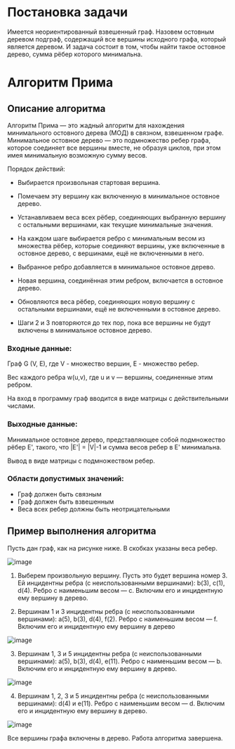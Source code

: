 # Постановка задачи
Имеется неориентированный взвешенный граф. Назовем остовным деревом подграф, содержащий все вершины исходного графа, который является деревом. И задача состоит в том, чтобы найти такое остовное дерево, сумма рёбер которого минимальна.
# Алгоритм Прима
## Описание алгоритма
Алгоритм Прима — это жадный алгоритм для нахождения минимального остовного дерева (МОД) в связном, взвешенном графе. Минимальное остовное дерево — это подмножество ребер графа, которое соединяет все вершины вместе, не образуя циклов, при этом имея минимальную возможную сумму весов.

Порядок действий:

- Выбирается произвольная стартовая вершина.
- Помечаем эту вершину как включенную в минимальное остовное дерево.
- Устанавливаем веса всех рёбер, соединяющих выбранную вершину с остальными вершинами, как текущие минимальные значения.

- На каждом шаге выбирается ребро с минимальным весом из множества рёбер, которые соединяют вершины, уже включенные в остовное дерево, с вершинами, ещё не включенными в него.

- Выбранное ребро добавляется в минимальное остовное дерево.
- Новая вершина, соединённая этим ребром, включается в остовное дерево.
- Обновляются веса рёбер, соединяющих новую вершину с остальными вершинами, ещё не включенными в остовное дерево.

- Шаги 2 и 3 повторяются до тех пор, пока все вершины не будут включены в минимальное остовное дерево.

### Входные данные:
Граф G (V, E), где V - множество вершин, E - множество ребер.

Вес каждого ребра  w(u,v), где u и v — вершины, соединенные этим ребром.

На вход в программу граф вводится в виде матрицы с действительными числами.

### Выходные данные:
Минимальное остовное дерево, представляющее собой подмножество рёбер E', такого, что |E'| = |V|-1 и сумма весов ребер в E' минимальна.

Вывод в виде матрицы с подмножеством ребер.
### Области допустимых значений:
- Граф должен быть связным
- Граф должен быть взвешенным
- Веса всех ребер должны быть неотрицательными
## Пример выполнения алгоритма

Пусть дан граф, как на рисунке ниже. В скобках указаны веса ребер.

![image](https://github.com/HSE-algo-23-crow/programming_tasks/assets/113132061/64db7409-e19c-4f14-a5b9-8503d270595d)


1. Выберем произвольную вершину. Пусть это будет вершина номер 3. Ей инцидентны ребра (с неиспользованными вершинами): b(3), c(1), d(4). Ребро с наименьшим весом — c. Включим его и инцидентную ему вершину в дерево.

2. Вершинам 1 и 3 инцидентны ребра (с неиспользованными вершинами): a(5), b(3), d(4), f(2). Ребро с наименьшим весом — f. Включим его и инцидентную ему вершину в дерево

![image](https://github.com/HSE-algo-23-crow/programming_tasks/assets/113132061/28924de2-c3bd-4dd7-879c-ea203830ebeb)

3. Вершинам 1, 3 и 5 инцидентны ребра (с неиспользованными вершинами): a(5), b(3), d(4), e(11). Ребро с наименьшим весом — b. Включим его и инцидентную ему вершину в дерево.

![image](https://github.com/HSE-algo-23-crow/programming_tasks/assets/113132061/635ecf12-49b1-499b-964a-437e5b54a4cd)


4. Вершинам 1, 2, 3 и 5 инцидентны ребра (с неиспользованными вершинами): d(4) и e(11). Ребро с наименьшим весом — d. Включим его и инцидентную ему вершину в дерево.

![image](https://github.com/HSE-algo-23-crow/programming_tasks/assets/113132061/d684a6e0-c670-4083-b7ea-b8e158b609dd)

Все вершины графа включены в дерево. Работа алгоритма завершена.
